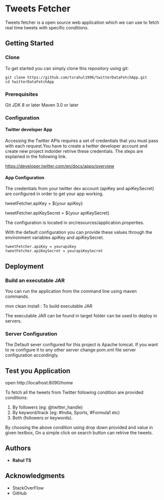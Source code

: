 # Tweets Fetcher

Tweets fetcher is a open source web application which we can use to fetch real time tweets with specific conditions.

## Getting Started

### Clone

To get started you can simply clone this repository using git:

```
git clone https://github.com/tsrahul1996/twitterDataFetchApp.git
cd twitterDataFetchApp

```


### Prerequisites

Git
JDK 8 or later
Maven 3.0 or later



### Configuration

#### Twitter developer App
Accessing the Twitter APIs requires a set of credentials that you must pass with each request.You have to create a twitter developer account and create new project indorder retrive these credentials. The steps are explained in the following link.

https://developer.twitter.com/en/docs/apps/overview

#### App Configuration

The credentials from your twitter dev account (apiKey and apiKeySecret) are configured in order to get your app working.

tweetFetcher.apiKey = ${your apiKey}

tweetFetcher.apiKeySecret =  ${your apiKeySecret}

The configuration is located in src/resources/application.properties.

With the default configuration you can provide these values through the environment variables apiKey and apiKeySecret.

```
tweetFetcher.apiKey = yourapiKey
tweetFetcher.apiKeySecret = yourapiKeySecret
```

## Deployment


### Build an executable JAR
You can run the application from the command line using maven commands.

mvn clean install : To build executable JAR

The  executable JAR can be found in target folder can be used to deploy in servers.

### Server Configuration

The Default sever configured for this project is Apache tomcat. If you want to re configure it to any other server change pom.xml file server configuration accordingly.

## Test you Application

open http://localhost:8090/home

To fetch all the tweets from Twitter following condition are provided
conditions:
1. By followers (eg: @twitter_handle)
2. By keyword/track (eg: #India, Sports, #Formula1 etc)
3. Both (followers or keywords).

By choosing the above condition using drop down provided and value in given textbox, On a simple click on search button can retrive the tweets.

## Authors

* **Rahul TS** 

## Acknowledgments

* StackOverFlow
* GitHub
